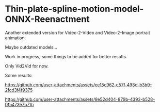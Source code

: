 # Thin-plate-spline-motion-model-ONNX-Reenactment
Another extended version for Video-2-Video and Video-2-Image portrait animation.

Maybe outdated models... 

Work in progress, some things to be added for better results.

Only Vid2Vid for now.

Some results:

https://github.com/user-attachments/assets/ee15c962-c57f-493d-b3b9-2fcd3f4f9375









https://github.com/user-attachments/assets/8e52d404-879b-4393-b528-0f5473e7b71b

